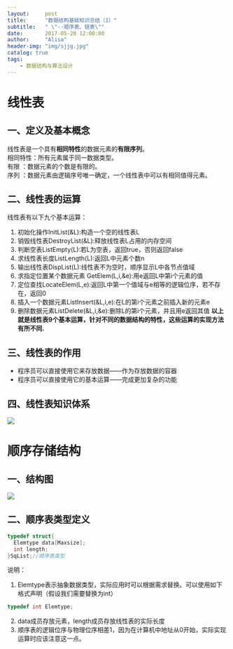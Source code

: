 ```yaml
---
layout:     post
title:      "数据结构基础知识总结（1）"
subtitle:   " \"--顺序表、链表\""
date:       2017-05-20 12:00:00
author:     "Alisa"
header-img: "img/sjjg.jpg"
catalog: true
tags:
    - 数据结构与算法设计
---
```

# 线性表  
## 一、定义及基本概念  
线性表是一个具有<strong>相同特性</strong>的数据元素的<strong>有限序列</strong>。  
相同特性：所有元素属于同一数据类型。  
有限        ：数据元素的个数是有限的。  
序列        ：数据元素由逻辑序号唯一确定，一个线性表中可以有相同值得元素。   
## 二、线性表的运算  
线性表有以下九个基本运算：  
1. 初始化操作InitList(&L):构造一个空的线性表L
2. 销毁线性表DestroyList(&L):释放线性表L占用的内存空间
3. 判断空表ListEmpty(L):若L为空表，返回true，否则返回false
4. 求线性表长度ListLength(L):返回L中元素个数n
5. 输出线性表DispList(L):线性表不为空时，顺序显示L中各节点值域
6. 求指定位置某个数据元素 GetElem(L,i,&e):用e返回L中第i个元素的值
7. 定位查找LocateElem(L,e):返回L中第一个值域与e相等的逻辑位序，若不存在，返回0
8. 插入一个数据元素ListInsert(&L,i,e):在L的第i个元素之前插入新的元素e
9. 删除数据元素ListDelete(&L,i,&e):删除L的第i个元素，并且用e返回其值
   <strong>以上就是线性表9个基本运算，针对不同的数据结构的特性，这些运算的实现方法有所不同.</strong>  
## 三、线性表的作用  
- 程序员可以直接使用它来存放数据——作为存放数据的容器
- 程序员可以直接使用它的基本运算——完成更加复杂的功能  
## 四、线性表知识体系  
![](001.png)  
# 顺序存储结构  
## 一、结构图  
![](002.png)  
## 二、顺序表类型定义  
```c
typedef struct{
  Elemtype data[Maxsize];
  int length;
}SqList;//顺序表类型
```
说明：  
1. Elemtype表示抽象数据类型，实际应用时可以根据需求替换。可以使用如下格式声明（假设我们需要替换为int）  
```c
typedef int Elemtype;
```
2. data成员存放元素，length成员存放线性表的实际长度
3. 顺序表的逻辑位序与物理位序相差1，因为在计算机中地址从0开始，实际实现运算时应该注意这一点。


